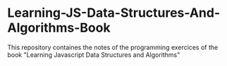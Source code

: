 # Learning-JS-Data-Structures-And-Algorithms-Book

This repository containes the notes of the programming exercices of the book "Learning Javascript Data Structures and Algorithms"
